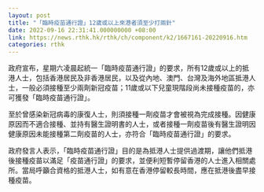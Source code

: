 ```yaml
---
layout: post
title: "「臨時疫苗通行證」12歲或以上來港者須至少打兩針"
date: 2022-09-16 22:31:41.000000000 +08:00
link: https://news.rthk.hk/rthk/ch/component/k2/1667161-20220916.htm
categories: rthk
---
```


政府宣布，星期六凌晨起統一「臨時疫苗通行證」的要求，所有12歲或以上的抵港人士，包括香港居民及非香港居民，以及從內地、澳門、台灣及海外地區抵港人士，一般必須接種至少兩劑新冠疫苗；11歲或以下兒童現階段尚未接種疫苗的，亦可獲發「臨時疫苗通行證」。

至於曾感染新冠病毒的康復人士，則須接種一劑疫苗才會被視為完成接種。因健康原因而不適合接種、並持有醫生證明書的人士，或者接種一劑疫苗後有醫生證明因健康原因未能接種第二劑疫苗的人士，亦符合「臨時疫苗通行證」的要求。

政府發言人表示，「臨時疫苗通行證」目的是為抵港人士提供過渡期，讓他們抵港後接種疫苗以滿足「疫苗通行證」的要求，並便利短暫停留香港的人士進入相關處所。當局呼籲合資格的抵港人士，如有意在香港停留較長時間，應在抵港後盡早接種疫苗。
